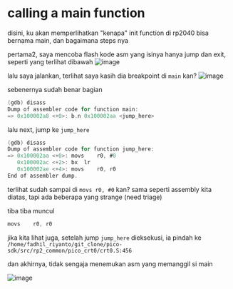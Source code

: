# calling a main function

disini, ku akan memperlihatkan "kenapa" init function di rp2040 bisa bernama main, dan bagaimana steps nya

pertama2, saya mencoba flash kode asm yang isinya hanya jump dan exit, seperti yang terlihat dibawah
![image](/assets/b2b3b96f8c0cddf06860d7198a04f2b9d127da925dc91d703e6f4b610ab2a5805be30372eb52d29c7490587856eff9352f31f60cb6ca70eeb9174e51.png)

lalu saya jalankan, terlihat saya kasih dia breakpoint di `main` kan?
![image](/assets/1f9c9b01546d4faf7b1e805a045ca222500ed9f23f096963a302cb0260060c4eabc0b0a1d24476885d3e478fbb33b37d470a6b542f113150299fb519.png)

sebenernya sudah benar bagian

```c
(gdb) disass
Dump of assembler code for function main:
=> 0x100002a8 <+0>:	b.n	0x100002aa <jump_here>
```

lalu next, jump ke `jump_here`

```c
(gdb) disass
Dump of assembler code for function jump_here:
=> 0x100002aa <+0>:	movs	r0, #0
   0x100002ac <+2>:	bx	lr
   0x100002ae <+4>:	movs	r0, r0
End of assembler dump.

```

terlihat sudah sampai di `movs r0, #0` kan? sama seperti assembly kita diatas, tapi ada beberapa yang strange (need triage)

tiba tiba muncul
```c
movs	r0, r0
```

jika kita lihat juga, setelah jump `jump_here` dieksekusi, ia pindah ke `/home/fadhil_riyanto/git_clone/pico-sdk/src/rp2_common/pico_crt0/crt0.S:456`

dan akhirnya, tidak sengaja menemukan asm yang memanggil si main

![image](/assets/e4d2f43598a6ede1d6e849fc30035b2df58a45619053524684b8563112890debca482cce96d66ec1d13c9e9140bb9665dd180d8c4b98c298f5df7c08.png)